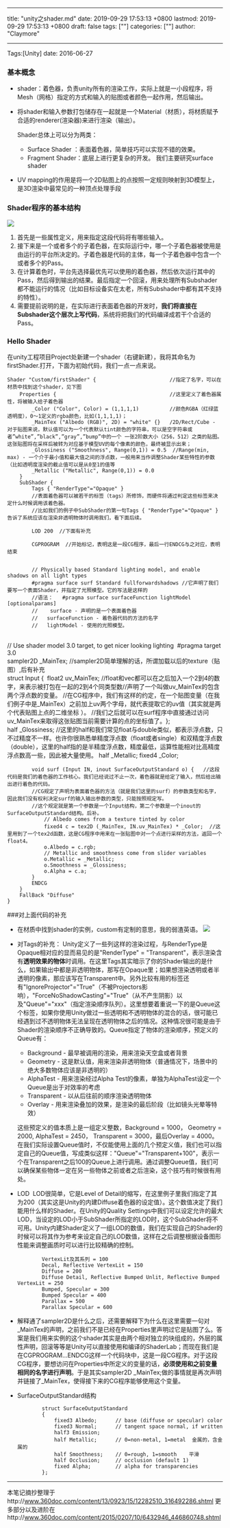 
---
title: "unity之shader.md"
date: 2019-09-29 17:53:13 +0800
lastmod: 2019-09-29 17:53:13 +0800
draft: false
tags: [""]
categories: [""]
author: "Claymore"

---
Tags:[Unity]  date: 2016-06-27 

### 基本概念
*   shader：着色器，负责unity所有的渲染工作，实际上就是一小段程序，将Mesh（网格）指定的方式和输入的贴图或者颜色一起作用，然后输出。
*   将shader和输入参数打包储存在一起就是一个Material（材质），将材质赋予合适的renderer(渲染器)来进行渲染（输出）。

      Shader总体上可以分为两类：


    * Surface Shader ：表面着色器，简单技巧可以实现不错的效果。
    * Fragment Shader：底层上进行更复杂的开发。
      我们主要研究surface shader 

*   UV mapping的作用是将一个2D贴图上的点按照一定规则映射到3D模型上，是3D渲染中最常见的一种顶点处理手段

### Shader程序的基本结构
![](http://7xs1eq.com1.z0.glb.clouddn.com/shader%E7%BB%93%E6%9E%84.png)

<!-- more -->

1. 首先是一些属性定义，用来指定这段代码将有哪些输入。
2. 接下来是一个或者多个的子着色器，在实际运行中，哪一个子着色器被使用是由运行的平台所决定的。子着色器是代码的主体，每一个子着色器中包含一个或者多个的Pass。
3. 在计算着色时，平台先选择最优先可以使用的着色器，然后依次运行其中的Pass，然后得到输出的结果。最后指定一个回滚，用来处理所有Subshader都不能运行的情况（比如目标设备实在太老，所有Subshader中都有其不支持的特性）。
4. 需要提前说明的是，在实际进行表面着色器的开发时，**我们将直接在Subshader这个层次上写代码**，系统将把我们的代码编译成若干个合适的Pass。



### Hello Shader
在unity工程项目Project处新建一个shader（右键新建），我将其命名为firstShader.打开，下面为初始代码，我们一点一点来说。

    Shader "Custom/firstShader" {                        //指定了名字，可以在材质中找到这个shader，见下图
    	Properties {                                     //这里定义了着色器属性，将被输入给子着色器
    		_Color ("Color", Color) = (1,1,1,1)          //颜色RGBA（红绿蓝透明度），0～1定义的rgba颜色，比如(1,1,1,1)；
    		_MainTex ("Albedo (RGB)", 2D) = "white" {}   /2D/Rect/Cube - 对于贴图来说，默认值可以为一个代表默认tint颜色的字符串，可以是空字符串或者”white”,”black”,”gray”,”bump”中的一个 一张2阶数大小（256，512）之类的贴图。这张贴图将在采样后被转为对应基于模型UV的每个像素的颜色，最终被显示出来；
    		_Glossiness ("Smoothness", Range(0,1)) = 0.5  //Range(min, max) - 一个介于最小值和最大值之间的浮点数，一般用来当作调整Shader某些特性的参数（比如透明度渲染的截止值可以是从0至1的值等
    		_Metallic ("Metallic", Range(0,1)) = 0.0
    	}
    	SubShader {
    		Tags { "RenderType"="Opaque" } 
    		//表面着色器可以被若干的标签（tags）所修饰，而硬件将通过判定这些标签来决定什么时候调用该着色器。
    		//比如我们的例子中SubShader的第一句Tags { "RenderType"="Opaque" }告诉了系统应该在渲染非透明物体时调用我们，看下面后续。
    		
    		LOD 200  //下面有补充
    		
    		CGPROGRAM  //开始标记，表明这是一段CG程序，最后一行ENDCG与之对应，表明结束


    		// Physically based Standard lighting model, and enable shadows on all light types
    		#pragma surface surf Standard fullforwardshadows //它声明了我们要写一个表面Shader，并指定了光照模型。它的写法是这样的
            //语法：   #pragma surface surfaceFunction lightModel [optionalparams]
            //    surface - 声明的是一个表面着色器
            //   surfaceFunction - 着色器代码的方法的名字
            //   lightModel - 使用的光照模型。


​    
​    		// Use shader model 3.0 target, to get nicer looking lighting
​    		#pragma target 3.0
​    
​    		sampler2D _MainTex;  //sampler2D简单理解的话，所谓加载以后的texture（贴图）,后有补充
​    
​    		struct Input {
​    			float2 uv_MainTex;   //float和vec都可以在之后加入一个2到4的数字，来表示被打包在一起的2到4个同类型数
​    			//声明了一个叫做uv_MainTex的包含两个浮点数的变量。
​    			//在CG程序中，我们有这样的约定，在一个贴图变量（在我们例子中是_MainTex）之前加上uv两个字母，就代表提取它的uv值（其实就是两个代表贴图上点的二维坐标 ）。
​    			//我们之后就可以在surf程序中直接通过访问uv_MainTex来取得这张贴图当前需要计算的点的坐标值了。
​    		};
​    
    		half _Glossiness;   //这里的half和我们常见float与double类似，都表示浮点数，只不过精度不一样。也许你很熟悉单精度浮点数（float或者single）和双精度浮点数（double），这里的half指的是半精度浮点数，精度最低，运算性能相对比高精度浮点数高一些，因此被大量使用。
    		half _Metallic;
    		fixed4 _Color;
    
    		void surf (Input IN, inout SurfaceOutputStandard o) {   //这段代码是我们的着色器的工作核心。我们已经说过不止一次，着色器就是给定了输入，然后给出输出进行着色的代码。
    		//CG规定了声明为表面着色器的方法（就是我们这里的surf）的参数类型和名字，因此我们没有权利决定surf的输入输出参数的类型，只能按照规定写。
    		//这个规定就是第一个参数是一个Input结构，第二个参数是一个inout的SurfaceOutputStandard结构。后补。
    			// Albedo comes from a texture tinted by color
    			fixed4 c = tex2D (_MainTex, IN.uv_MainTex) * _Color;  //这里用到了一个tex2d函数，这是CG程序中用来在一张贴图中对一个点进行采样的方法，返回一个float4。
    			o.Albedo = c.rgb;
    			// Metallic and smoothness come from slider variables
    			o.Metallic = _Metallic;
    			o.Smoothness = _Glossiness;
    			o.Alpha = c.a;
    		}
    		ENDCG
    	} 
    	FallBack "Diffuse"
    }
###对上面代码的补充

*   在材质中找到shader的实例，custom有定制的意思，我的弱渣英语。
    ![](http://7xs1eq.com1.z0.glb.clouddn.com/%E6%9D%90%E8%B4%A8%E4%B8%8A%E9%80%89%E6%8B%A9shader.png)
*   对Tags的补充：
    ​      Unity定义了一些列这样的渲染过程，与RenderType是Opaque相对应的显而易见的是"RenderType" = "Transparent"，表示渲染含有**透明效果的物体**时调用。在这里Tags其实暗示了你的Shader输出的是什么，如果输出中都是非透明物体，那写在Opaque里；如果想渲染透明或者半透明的像素，那应该写在Transparent中。
    ​      另外比较有用的标签还有"IgnoreProjector"="True"（不被Projectors影响），"ForceNoShadowCasting"="True"（从不产生阴影）以及"Queue"="xxx"（指定渲染顺序队列）。这里想要着重说一下的是Queue这个标签，如果你使用Unity做过一些透明和不透明物体的混合的话，很可能已经遇到过不透明物体无法呈现在透明物体之后的情况。这种情况很可能是由于Shader的渲染顺序不正确导致的。Queue指定了物体的渲染顺序，预定义的Queue有：
    * Background - 最早被调用的渲染，用来渲染天空盒或者背景
    * Geometry - 这是默认值，用来渲染非透明物体（普通情况下，场景中的绝大多数物体应该是非透明的）
    * AlphaTest - 用来渲染经过Alpha Test的像素，单独为AlphaTest设定一个Queue是出于对效率的考虑
    * Transparent - 以从后往前的顺序渲染透明物体
    * Overlay - 用来渲染叠加的效果，是渲染的最后阶段（比如镜头光晕等特效）

    这些预定义的值本质上是一组定义整数，Background = 1000， Geometry = 2000, AlphaTest = 2450， Transparent = 3000，最后Overlay = 4000。在我们实际设置Queue值时，不仅能使用上面的几个预定义值，我们也可以指定自己的Queue值，写成类似这样："Queue"="Transparent+100"，表示一个在Transparent之后100的Queue上进行调用。通过调整Queue值，我们可以确保某些物体一定在另一些物体之前或者之后渲染，这个技巧有时候很有用处。
*   LOD 
    ​        LOD很简单，它是Level of Detail的缩写，在这里例子里我们指定了其为200（其实这是Unity的内建Diffuse着色器的设定值）。这个数值决定了我们能用什么样的Shader。在Unity的Quality Settings中我们可以设定允许的最大LOD，当设定的LOD小于SubShader所指定的LOD时，这个SubShader将不可用。Unity内建Shader定义了一组LOD的数值，我们在实现自己的Shader的时候可以将其作为参考来设定自己的LOD数值，这样在之后调整根据设备图形性能来调整画质时可以进行比较精确的控制。

                VertexLit及其系列 = 100
                Decal, Reflective VertexLit = 150
                Diffuse = 200
                Diffuse Detail, Reflective Bumped Unlit, Reflective Bumped VertexLit = 250
                Bumped, Specular = 300
                Bumped Specular = 400
                Parallax = 500
                Parallax Specular = 600
*   解释通了sampler2D是什么之后，还需要解释下为什么在这里需要一句对_MainTex的声明，之前我们不是已经在Properties里声明过它是贴图了么。答案是我们用来实例的这个shader其实是由两个相对独立的块组成的，外层的属性声明，回滚等等是Unity可以直接使用和编译的ShaderLab；而现在我们是在CGPROGRAM...ENDCG这样一个代码块中，这是一段CG程序。对于这段CG程序，要想访问在Properties中所定义的变量的话，**必须使用和之前变量相同的名字进行声明**。于是其实sampler2D _MainTex;做的事情就是再次声明并链接了_MainTex，使得接下来的CG程序能够使用这个变量。    
*   SurfaceOutputStandard结构

                struct SurfaceOutputStandard
                {
                    fixed3 Albedo;      // base (diffuse or specular) color
                    fixed3 Normal;      // tangent space normal, if written
                    half3 Emission;
                    half Metallic;      // 0=non-metal, 1=metal  金属的，含金属的
                    half Smoothness;    // 0=rough, 1=smooth    平滑
                    half Occlusion;     // occlusion (default 1)
                    fixed Alpha;        // alpha for transparencies
                };     

---

本笔记摘抄整理于http://www.360doc.com/content/13/0923/15/12282510_316492286.shtml
更多部分以及进阶在http://www.360doc.com/content/2015/0207/10/6432946_446860748.shtml
​     
​        